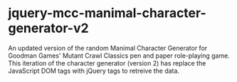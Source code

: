 # jquery-mcc-manimal-character-generator-v2
An updated version of the random Manimal Character Generator for Goodman Games' Mutant Crawl Classics pen and paper role-playing game.  This iteration of the character generator (version 2) has replace the JavaScript DOM tags with jQuery tags to retreive the data.
